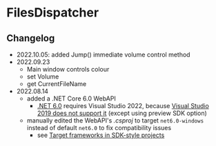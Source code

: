 # FilesDispatcher

## Changelog

* 2022.10.05: added Jump() immediate volume control method
* 2022.09.23
  * Main window controls colour
  * set Volume
  * get CurrentFileName
* 2022.08.14
  * added a .NET Core 6.0 WebAPI
    * [.NET 6.0](https://dotnet.microsoft.com/en-us/download/dotnet/6.0) requires Visual Studio 2022, because [Visual Studio 2019 does not support it](https://github.com/AvaloniaUI/Avalonia/discussions/7025) (except using preview SDK option)
  * manually edited the WebAPI's _.csproj_ to target `net6.0-windows` instead of default `net6.0` to fix compatibility issues
	* see [Target frameworks in SDK-style projects](https://docs.microsoft.com/en-us/dotnet/standard/frameworks)
